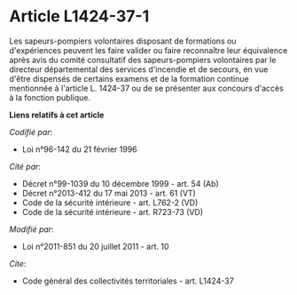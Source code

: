 # Article L1424-37-1

Les sapeurs-pompiers volontaires disposant de formations ou d'expériences peuvent les faire valider ou faire reconnaître leur
équivalence après avis du comité consultatif des sapeurs-pompiers volontaires par le directeur départemental des services
d'incendie et de secours, en vue d'être dispensés de certains examens et de la formation continue mentionnée à l'article L.
1424-37 ou de se présenter aux concours d'accès à la fonction publique.

**Liens relatifs à cet article**

_Codifié par_:

  - Loi n°96-142 du 21 février 1996

_Cité par_:

  - Décret n°99-1039 du 10 décembre 1999 - art. 54 (Ab)
  - Décret n°2013-412 du 17 mai 2013 - art. 61 (VT)
  - Code de la sécurité intérieure - art. L762-2 (VD)
  - Code de la sécurité intérieure - art. R723-73 (VD)

_Modifié par_:

  - Loi n°2011-851 du 20 juillet 2011 - art. 10

_Cite_:

  - Code général des collectivités territoriales - art. L1424-37
